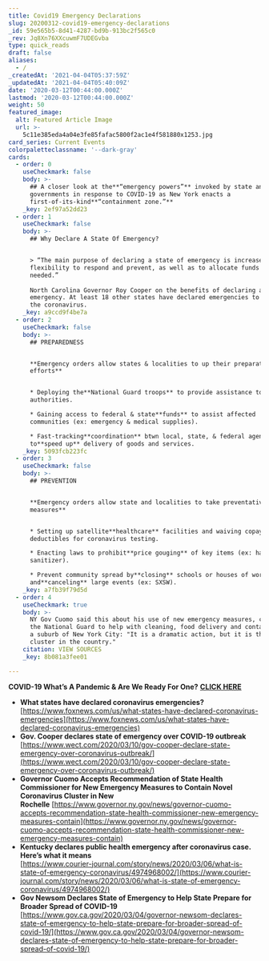```yaml
---
title: Covid19 Emergency Declarations
slug: 20200312-covid19-emergency-declarations
_id: 59e565b5-8d41-4287-bd9b-913bc2f565c0
_rev: Jq8Xn76XXcuwmF7UDEGvba
type: quick_reads
draft: false
aliases:
  - /
_createdAt: '2021-04-04T05:37:59Z'
_updatedAt: '2021-04-04T05:40:09Z'
date: '2020-03-12T00:44:00.000Z'
lastmod: '2020-03-12T00:44:00.000Z'
weight: 50
featured_image:
  alt: Featured Article Image
  url: >-
    5c11e385eda4a04e3fe85fafac5800f2ac1e4f581880x1253.jpg
card_series: Current Events
colorpaletteclassname: '--dark-gray'
cards:
  - order: 0
    useCheckmark: false
    body: >-
      ## A closer look at the**“emergency powers”** invoked by state and local
      governments in response to COVID-19 as New York enacts a
      first-of-its-kind**“containment zone.”**
    _key: 2ef97a52dd23
  - order: 1
    useCheckmark: false
    body: >-
      ## Why Declare A State Of Emergency?


      > “The main purpose of declaring a state of emergency is increased
      flexibility to respond and prevent, as well as to allocate funds where
      needed.”  
        
      North Carolina Governor Roy Cooper on the benefits of declaring an
      emergency. At least 18 other states have declared emergencies to combat
      the coronavirus.
    _key: a9ccd9f4be7a
  - order: 2
    useCheckmark: false
    body: >-
      ## PREPAREDNESS


      **Emergency orders allow states & localities to up their preparation
      efforts**


      * Deploying the**National Guard troops** to provide assistance to local
      authorities.

      * Gaining access to federal & state**funds** to assist affected
      communities (ex: emergency & medical supplies).

      * Fast-tracking**coordination** btwn local, state, & federal agencies
      to**speed up** delivery of goods and services.
    _key: 5093fcb223fc
  - order: 3
    useCheckmark: false
    body: >-
      ## PREVENTION


      **Emergency orders allow state and localities to take preventative
      measures**


      * Setting up satellite**healthcare** facilities and waiving copays and
      deductibles for coronavirus testing.

      * Enacting laws to prohibit**price gouging** of key items (ex: hand
      sanitizer).

      * Prevent community spread by**closing** schools or houses of worship
      and**canceling** large events (ex: SXSW).
    _key: a7fb39f79d5d
  - order: 4
    useCheckmark: true
    body: >-
      NY Gov Cuomo said this about his use of new emergency measures, calling in
      the National Guard to help with cleaning, food delivery and containment in
      a suburb of New York City: "It is a dramatic action, but it is the largest
      cluster in the country."
    citation: VIEW SOURCES
    _key: 8b081a3fee01

---
```

**COVID-19 What’s A Pandemic & Are We Ready For One?** [**CLICK HERE**](https://smarthernews.com/pandemic-potential/)

* **What states have declared coronavirus emergencies?**  
[https://www.foxnews.com/us/what-states-have-declared-coronavirus-emergencies](https://www.foxnews.com/us/what-states-have-declared-coronavirus-emergencies)
* **Gov. Cooper declares state of emergency over COVID-19 outbreak**  
[https://www.wect.com/2020/03/10/gov-cooper-declare-state-emergency-over-coronavirus-outbreak/](https://www.wect.com/2020/03/10/gov-cooper-declare-state-emergency-over-coronavirus-outbreak/)
* **Governor Cuomo Accepts Recommendation of State Health Commissioner for New Emergency Measures to Contain Novel Coronavirus Cluster in New Rochelle** [https://www.governor.ny.gov/news/governor-cuomo-accepts-recommendation-state-health-commissioner-new-emergency-measures-contain](https://www.governor.ny.gov/news/governor-cuomo-accepts-recommendation-state-health-commissioner-new-emergency-measures-contain)
* **Kentucky declares public health emergency after coronavirus case. Here’s what it means**  
[https://www.courier-journal.com/story/news/2020/03/06/what-is-state-of-emergency-coronavirus/4974968002/](https://www.courier-journal.com/story/news/2020/03/06/what-is-state-of-emergency-coronavirus/4974968002/)
* **Gov Newsom Declares State of Emergency to Help State Prepare for Broader Spread of COVID-19**  
[https://www.gov.ca.gov/2020/03/04/governor-newsom-declares-state-of-emergency-to-help-state-prepare-for-broader-spread-of-covid-19/](https://www.gov.ca.gov/2020/03/04/governor-newsom-declares-state-of-emergency-to-help-state-prepare-for-broader-spread-of-covid-19/)